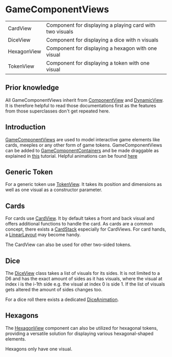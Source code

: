 [GameComponentDoc]: ../../bgw-gui-kdoc/bgw-gui/tools.aqua.bgw.components.gamecomponentviews/-game-component-view/index.html
[ContainerDoc]: ../../bgw-gui-kdoc/bgw-gui/tools.aqua.bgw.components.container/-game-component-container/index.html
[TokenDoc]: ../../bgw-gui-kdoc/bgw-gui/tools.aqua.bgw.components.gamecomponentviews/-token-view/index.html
[CardDoc]: ../../bgw-gui-kdoc/bgw-gui/tools.aqua.bgw.components.gamecomponentviews/-card-view/index.html
[CardStackDoc]: ../../bgw-gui-kdoc/bgw-gui/tools.aqua.bgw.components.container/-card-stack/index.html
[LinearLayoutDoc]: ../../bgw-gui-kdoc/bgw-gui/tools.aqua.bgw.components.container/-linear-layout/index.html
[DiceDoc]: ../../bgw-gui-kdoc/bgw-gui/tools.aqua.bgw.components.gamecomponentviews/-dice-view/index.html
[DiceAnimationDoc]: ../../bgw-gui-kdoc/bgw-gui/tools.aqua.bgw.animation/-dice-animation/index.html
[HexagonDoc]: ../../bgw-gui-kdoc/bgw-gui/tools.aqua.bgw.components.gamecomponentviews/-hexagon-view/index.html

[ComponentViewDoc]: ../componentview/componentview.md
[DynamicView]: ../../components/dynamiccomponentview/dynamiccomponentview.md
[DnDDoc]: ../../concepts/drag-and-drop/DragAndDropExample.md
[AnimationDoc]: ../../concepts/animations/Animations.md


# GameComponentViews

<chapter title="GameComponentViews" collapsible="true" default-state="expanded">
    <table style="header-column">
    <tr>
        <td width="20%">CardView</td>
        <td>Component for displaying a playing card with two visuals</td>
    </tr>
    <tr>
        <td>DiceView</td>
        <td>Component for displaying a dice with n visuals</td>
    </tr>
    <tr>
        <td id="hexagon-view-def">HexagonView</td>
        <td>Component for displaying a hexagon with one visual</td>
    </tr>
    <tr>
        <td>TokenView</td>
        <td>Component for displaying a token with one visual</td>
    </tr>
    </table>
</chapter>

## Prior knowledge
All GameComponentViews inherit from [ComponentView][ComponentViewDoc] and [DynamicView][DynamicView].
It is therefore helpful to read those documentations first as the features from those superclasses don't get repeated here.

## Introduction
[GameComponentViews][GameComponentDoc] are used to model interactive game elements like cards, meeples or any other 
form of game tokens.
GameComponentViews can be added to [GameComponentContainers][ContainerDoc] and be made draggable as explained in 
[this][DnDDoc] tutorial.
Helpful animations can be found [here][AnimationDoc]

## Generic Token
For a generic token use [TokenView][TokenDoc]. It takes its position and dimensions as well as one visual as 
a constructor parameter.

## Cards
For cards use [CardView][CardDoc]. It by default takes a front and back visual and offers additional functions to handle
the card.
As cards are a common concept, there exists a [CardStack][CardStackDoc] especially for CardViews.
For card hands, a [LinearLayout][LinearLayoutDoc] may become handy.

The CardView can also be used for other two-sided tokens.

## Dice
The [DiceView][DiceDoc] class takes a list of visuals for its sides. 
It is not limited to a D6 and has the exact amount of sides as it has visuals, where the visual at index i is the i-1th 
side e.g. the visual at index 0 is side 1.
If the list of visuals gets altered the amount of sides changes too.

For a dice roll there exists a dedicated [DiceAnimation][DiceAnimationDoc].

## Hexagons
The [HexagonView][HexagonDoc] component can also be utilized for hexagonal tokens,
providing a versatile solution for displaying various hexagonal-shaped elements.

Hexagons only have one visual.